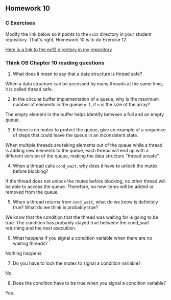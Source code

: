 ## Homework 10

### C Exercises

Modify the link below so it points to the `ex12` directory in your
student repository.  That's right, Homework 10 is to do Exercise 12.

[Here is a link to the ex12 directory in my repository](https://github.com/shrutiyer/ExercisesInC/tree/master/exercises/ex12)

### Think OS Chapter 10 reading questions

1) What does it mean to say that a data structure is thread safe?

When a data structure can be accessed by many threads at the same time, it is called thread safe.

2) In the circular buffer implementation of a queue, why is the maximum number of elements in the queue `n-1`,
if `n` is the size of the array?

The empty element in the buffer helps identify between a full and an empty queue.

3) If there is no mutex to protect the queue, give an example of a sequence of steps that could leave
the queue in an inconsistent state.

When multiple threads are taking elements out of the queue while a thread is adding new elements to the queue, each thread will end up with a different version of the queue, making the data structure "thread unsafe".

4) When a thread calls `cond_wait`, why does it have to unlock the mutex before blocking?

If the thread does not unlock the mutex before blocking, no other thread will be able to access the queue. Therefore, no new items will be added or removed from the queue.

5) When a thread returns from `cond_wait`, what do we know is definitely true?  What do we think is probably true?

We know that the condition that the thread was waiting for is going to be true. The condition has probably stayed true between the cond_wait returning and the next executiion.

6) What happens if you signal a condition variable when there are no waiting threads?

Nothing happens.

7) Do you have to lock the mutex to signal a condition variable?

No.

8) Does the condition have to be true when you signal a condition variable?

Yes.
